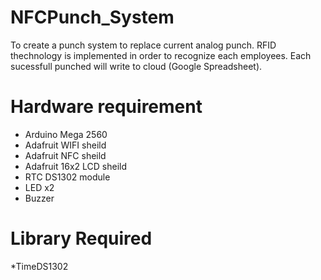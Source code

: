 ##
NFCPunch_System
===============

To create a punch system to replace current analog punch. 
RFID thechnology is implemented in order to recognize each employees.
Each sucessfull punched will write to cloud (Google Spreadsheet).


##
Hardware requirement 
===============

* Arduino Mega 2560
* Adafruit WIFI sheild
* Adafruit NFC sheild
* Adafruit 16x2 LCD sheild
* RTC DS1302 module
* LED x2 
* Buzzer


##
Library Required
===============
*TimeDS1302
